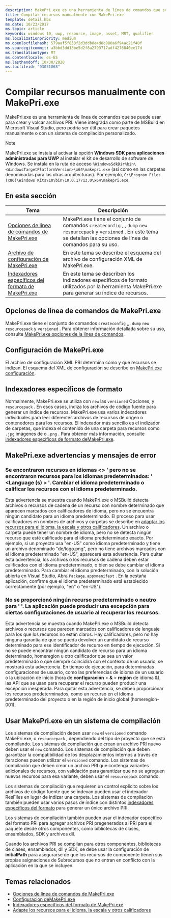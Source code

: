 ```yaml
---
description: MakePri.exe es una herramienta de línea de comandos que se puede usar para crear y volcar archivos PRI. Viene integrada como parte de MSBuild en Microsoft Visual Studio, pero podría ser útil para crear paquetes manualmente o con un sistema de compilación personalizado.
title: Compilar recursos manualmente con MakePri.exe
template: detail.hbs
ms.date: 10/23/2017
ms.topic: article
keywords: windows 10, uwp, resource, image, asset, MRT, qualifier
ms.localizationpriority: medium
ms.openlocfilehash: 579aaf5f833f2d3ddb8e4d8c080a6f94ac21f40f
ms.sourcegitcommit: a3bbd3dd13be5d2f8a2793717adf4276840ee17d
ms.translationtype: MT
ms.contentlocale: es-ES
ms.lasthandoff: 10/30/2020
ms.locfileid: "93031868"
---
```

# <a name="compile-resources-manually-with-makepriexe"></a>Compilar recursos manualmente con MakePri.exe

MakePri.exe es una herramienta de línea de comandos que se puede usar para crear y volcar archivos PRI. Viene integrada como parte de MSBuild en Microsoft Visual Studio, pero podría ser útil para crear paquetes manualmente o con un sistema de compilación personalizado.

> [!NOTE]
> MakePri.exe se instala al activar la opción **Windows SDK para aplicaciones administradas para UWP** al instalar el kit de desarrollo de software de Windows. Se instala en la ruta de acceso `%WindowsSdkDir%bin\<WindowsTargetPlatformVersion>\x64\makepri.exe` (así como en las carpetas denominadas para las otras arquitecturas). Por ejemplo, `C:\Program Files (x86)\Windows Kits\10\bin\10.0.17713.0\x64\makepri.exe`.

## <a name="in-this-section"></a>En esta sección
|Tema|Descripción|
|-|-|
| [Opciones de línea de comandos de MakePri.exe](makepri-exe-command-options.md) | MakePri.exe tiene el conjunto de comandos `createconfig` ,,, `dump` `new` `resourcepack` y `versioned` . En este tema se detallan las opciones de línea de comandos para su uso. |
| [Archivo de configuración de MakePri.exe](makepri-exe-configuration.md) | En este tema se describe el esquema del archivo de configuración XML de MakePri.exe. |
| [Indexadores específicos del formato de MakePri.exe](makepri-exe-format-specific-indexers.md) | En este tema se describen los indizadores específicos de formato utilizados por la herramienta MakePri.exe para generar su índice de recursos. |

## <a name="makepriexe-command-line-options"></a>Opciones de línea de comandos de MakePri.exe

MakePri.exe tiene el conjunto de comandos `createconfig` ,,, `dump` `new` `resourcepack` y `versioned` . Para obtener información detallada sobre su uso, consulte [MakePri.exe opciones de la línea de comandos](makepri-exe-command-options.md).

## <a name="makepriexe-configuration"></a>Configuración de MakePri.exe

El archivo de configuración XML PRI determina cómo y qué recursos se indizan. El esquema del XML de configuración se describe en [MakePri.exe configuración](makepri-exe-configuration.md).

## <a name="format-specific-indexers"></a>Indexadores específicos de formato

Normalmente, MakePri.exe se utiliza con `new` las `versioned` Opciones, y `resourcepack` . En esos casos, indiza los archivos de código fuente para generar un índice de recursos. MakePri.exe usa varios indexadores individuales para leer diferentes archivos de recursos de origen o contenedores para los recursos. El indexador más sencillo es el indizador de carpetas, que indexa el contenido de una carpeta para recursos como `.jpg` imágenes de o `.png` . Para obtener más información, consulte [ indexadores específicos de formato deMakePri.exe](makepri-exe-format-specific-indexers.md).

## <a name="makepriexe-warnings-and-error-messages"></a>MakePri.exe advertencias y mensajes de error

### <a name="resources-found-for-languages-languages-but-no-resources-found-for-default-languages-languages-change-the-default-language-or-qualify-resources-with-the-default-language"></a>Se encontraron recursos en idiomas <> ' pero no se encontraron recursos para los idiomas predeterminados: ' <Language (s) > '. Cambiar el idioma predeterminado o calificar los recursos con el idioma predeterminado.

Esta advertencia se muestra cuando MakePri.exe o MSBuild detecta archivos o recursos de cadena de un recurso con nombre determinado que aparecen marcados con calificadores de idioma, pero no se encuentra ningún candidato para un idioma predeterminado. El proceso para usar calificadores en nombres de archivos y carpetas se describe en [adaptar los recursos para el idioma, la escala y otros calificadores](tailor-resources-lang-scale-contrast.md). Un archivo o carpeta puede tener un nombre de idioma, pero no se detecta ningún recurso que esté calificado para el idioma predeterminado exacto. Por ejemplo, si un proyecto usa "en-US" como idioma predeterminado y tiene un archivo denominado "de/logo.png", pero no tiene archivos marcados con el idioma predeterminado "en-US", aparecerá esta advertencia. Para quitar esta advertencia, los archivos o los recursos de cadena deben estar calificados con el idioma predeterminado, o bien se debe cambiar el idioma predeterminado. Para cambiar el idioma predeterminado, con la solución abierta en Visual Studio, Abra `Package.appxmanifest` . En la pestaña aplicación, confirme que el idioma predeterminado está establecido correctamente (por ejemplo, "en" o "en-US").

### <a name="no-default-or-neutral-resource-given-for-resource-identifier-the-application-may-throw-an-exception-for-certain-user-configurations-when-retrieving-the-resources"></a>No se proporcionó ningún recurso predeterminado o neutro para ' <resource identifier> '. La aplicación puede producir una excepción para ciertas configuraciones de usuario al recuperar los recursos.

Esta advertencia se muestra cuando MakePri.exe o MSBuild detecta archivos o recursos que parecen marcados con calificadores de lenguaje para los que los recursos no están claros. Hay calificadores, pero no hay ninguna garantía de que se pueda devolver un candidato de recurso determinado para ese identificador de recurso en tiempo de ejecución. Si no se puede encontrar ningún candidato de recurso para un idioma determinado, homeregion u otro calificador que sea un valor predeterminado o que siempre coincidirá con el contexto de un usuario, se mostrará esta advertencia. En tiempo de ejecución, para determinadas configuraciones de usuario, como las preferencias de idioma de un usuario o la ubicación de inicio (hora de **configuración**  >  **&**  >  **región** de idioma &), las API que se usan para recuperar el recurso pueden producir una excepción inesperada. Para quitar esta advertencia, se deben proporcionar los recursos predeterminados, como un recurso en el idioma predeterminado del proyecto o en la región de inicio global (homeregion-001).

## <a name="using-makepriexe-in-a-build-system"></a>Usar MakePri.exe en un sistema de compilación

Los sistemas de compilación deben usar `new` el `versioned` comando MakePri.exe, o `resourcepack` , dependiendo del tipo de proyecto que se está compilando. Los sistemas de compilación que crean un archivo PRI nuevo deben usar el `new` comando. Los sistemas de compilación que deben garantizar la compatibilidad de los desplazamientos internos a través de iteraciones pueden utilizar el `versioned` comando. Los sistemas de compilación que deben crear un archivo PRI que contenga variantes adicionales de recursos, con validación para garantizar que no se agreguen nuevos recursos para esa variante, deben usar el `resourcepack` comando.

Los sistemas de compilación que requieren un control explícito sobre los archivos de código fuente que se indexan pueden usar el indexador ResFiles en lugar de indizar una carpeta. Los sistemas de compilación también pueden usar varios pasos de índice con distintos [indexadores específicos del formato](makepri-exe-format-specific-indexers.md) para generar un único archivo PRI.

Los sistemas de compilación también pueden usar el indexador específico del formato PRI para agregar archivos PRI pregenerados al PRI para el paquete desde otros componentes, como bibliotecas de clases, ensamblados, SDK y archivos dll.

Cuando los archivos PRI se compilan para otros componentes, bibliotecas de clases, ensamblados, dll y SDK, se debe usar la configuración de **initialPath** para asegurarse de que los recursos de componente tienen sus propias asignaciones de Subrecursos que no entran en conflicto con la aplicación en la que se incluyen.

## <a name="related-topics"></a>Temas relacionados
* [Opciones de línea de comandos de MakePri.exe](makepri-exe-command-options.md)
* [ Configuración deMakePri.exe](makepri-exe-configuration.md)
* [Indexadores específicos del formato de MakePri.exe](makepri-exe-format-specific-indexers.md)
* [Adapte los recursos para el idioma, la escala y otros calificadores](tailor-resources-lang-scale-contrast.md)
